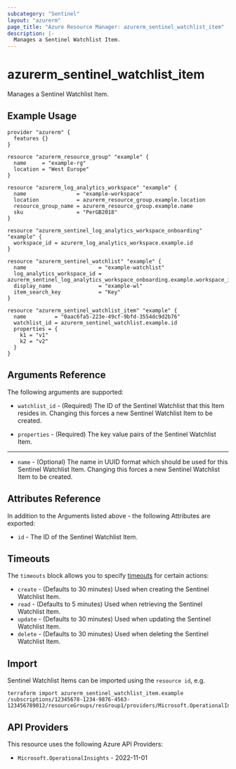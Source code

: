 ```yaml
---
subcategory: "Sentinel"
layout: "azurerm"
page_title: "Azure Resource Manager: azurerm_sentinel_watchlist_item"
description: |-
  Manages a Sentinel Watchlist Item.
---
```


# azurerm_sentinel_watchlist_item

Manages a Sentinel Watchlist Item.

## Example Usage

```hcl
provider "azurerm" {
  features {}
}

resource "azurerm_resource_group" "example" {
  name     = "example-rg"
  location = "West Europe"
}

resource "azurerm_log_analytics_workspace" "example" {
  name                = "example-workspace"
  location            = azurerm_resource_group.example.location
  resource_group_name = azurerm_resource_group.example.name
  sku                 = "PerGB2018"
}

resource "azurerm_sentinel_log_analytics_workspace_onboarding" "example" {
  workspace_id = azurerm_log_analytics_workspace.example.id
}

resource "azurerm_sentinel_watchlist" "example" {
  name                       = "example-watchlist"
  log_analytics_workspace_id = azurerm_sentinel_log_analytics_workspace_onboarding.example.workspace_id
  display_name               = "example-wl"
  item_search_key            = "Key"
}

resource "azurerm_sentinel_watchlist_item" "example" {
  name         = "0aac6fa5-223e-49cf-9bfd-3554dc9d2b76"
  watchlist_id = azurerm_sentinel_watchlist.example.id
  properties = {
    k1 = "v1"
    k2 = "v2"
  }
}
```

## Arguments Reference

The following arguments are supported:

* `watchlist_id` - (Required) The ID of the Sentinel Watchlist that this Item resides in. Changing this forces a new Sentinel Watchlist Item to be created.

* `properties` - (Required) The key value pairs of the Sentinel Watchlist Item.

---

* `name` - (Optional) The name in UUID format which should be used for this Sentinel Watchlist Item. Changing this forces a new Sentinel Watchlist Item to be created.

## Attributes Reference

In addition to the Arguments listed above - the following Attributes are exported:

* `id` - The ID of the Sentinel Watchlist Item.

## Timeouts

The `timeouts` block allows you to specify [timeouts](https://developer.hashicorp.com/terraform/language/resources/configure#define-operation-timeouts) for certain actions:

* `create` - (Defaults to 30 minutes) Used when creating the Sentinel Watchlist Item.
* `read` - (Defaults to 5 minutes) Used when retrieving the Sentinel Watchlist Item.
* `update` - (Defaults to 30 minutes) Used when updating the Sentinel Watchlist Item.
* `delete` - (Defaults to 30 minutes) Used when deleting the Sentinel Watchlist Item.

## Import

Sentinel Watchlist Items can be imported using the `resource id`, e.g.

```shell
terraform import azurerm_sentinel_watchlist_item.example /subscriptions/12345678-1234-9876-4563-123456789012/resourceGroups/resGroup1/providers/Microsoft.OperationalInsights/workspaces/workspace1/providers/Microsoft.SecurityInsights/watchlists/list1/watchlistItems/item1
```

## API Providers
<!-- This section is generated, changes will be overwritten -->
This resource uses the following Azure API Providers:

* `Microsoft.OperationalInsights` - 2022-11-01
